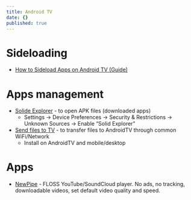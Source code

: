 ```yaml
---
title: Android TV
date: {}
published: true
---
```


# Sideloading

* [How to Sideload Apps on Android TV (Guide)](https://beebom.com/how-sideload-apps-android-tv-guide/)

# Apps management

* [Solide Explorer](https://play.google.com/store/apps/details?id=pl.solidexplorer2&hl=en_IN) - to open APK files (downloaded apps)
  * Settings -> Device Preferences -> Security & Restrictions -> Unknown Sources -> Enable “Solid Explorer”
* [Send files to TV](https://play.google.com/store/apps/details?id=com.yablio.sendfilestotv) - to transfer files to AndroidTV through common WiFi/Network
  * Install on AndroidTV and mobile/desktop 

# Apps

* [NewPipe](https://f-droid.org/en/packages/org.schabi.newpipe/) - FLOSS YouTube/SoundCloud player. No ads, no tracking, downloadable videos, set default video quality and speed.
